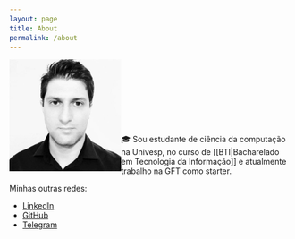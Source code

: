 ```yaml
---
layout: page
title: About
permalink: /about
---
```


<img src="/assets/photo-profile.jpg" width="200" align="left"/> <br><br><br><br><br><br><br>

🎓 Sou estudante de ciência da computação na Univesp, no curso de [[BTI|Bacharelado em Tecnologia da Informação]] e atualmente trabalho na GFT como starter.

Minhas outras redes:

- [LinkedIn](https://www.linkedin.com/in/gio-bon/)
- [GitHub](https://github.com/gio-bon)
- [Telegram](https://t.me/giobon)

